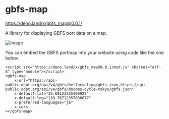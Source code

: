 # gbfs-map

https://deno.land/x/gbfs_map@0.0.1/

A library for displaying GBFS port data on a map.

![image](https://user-images.githubusercontent.com/40050810/205360212-db4960f5-4a79-4c19-abe6-f92ce02e0feb.png)

You can embed the GBFS portmap into your website using code like the one below.

```
<script src="https://deno.land/x/gbfs_map@0.0.1/mod.js" charset="utf-8" type="module"></script>
<gbfs-map
    x-url="https://api-public.odpt.org/api/v4/gbfs/hellocycling/gbfs.json,https://api-public.odpt.org/api/v4/gbfs/docomo-cycle-tokyo/gbfs.json"
    x-default-lat="35.68123355100922"
    x-default-lng="139.76712357086677"
    x-preferred-languages="ja"
    x-cors
></gbfs-map>
```

